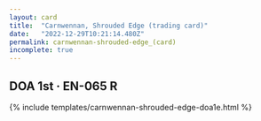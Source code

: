 ```yaml
---
layout: card
title:  "Carnwennan, Shrouded Edge (trading card)"
date:   "2022-12-29T10:21:14.480Z"
permalink: carnwennan-shrouded-edge_(card)
incomplete: true
---
```


## DOA 1st &middot; EN-065 R

{% include templates/carnwennan-shrouded-edge-doa1e.html %}
